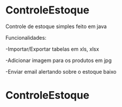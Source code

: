 # ControleEstoque
Controle de estoque simples feito em java

Funcionalidades:

-Importar/Exportar tabelas em xls, xlsx

-Adicionar imagem para os produtos em jpg

-Enviar email alertando sobre o estoque baixo
# ControleEstoque
